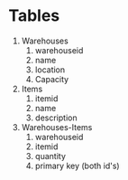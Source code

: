 # Tables
1. Warehouses
   1. warehouseid
   2. name
   3. location
   4. Capacity
2. Items
   1. itemid
   2. name
   3. description
3. Warehouses-Items 
   1. warehouseid
   2. itemid
   3. quantity
   4. primary key (both id's)